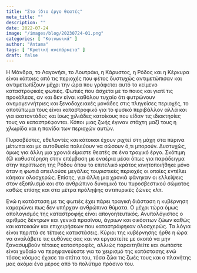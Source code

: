 ```yaml
---
title: "Στο ίδιο έργο θεατές"
meta_title: ""
description: ""
date: 2022-07-24
image: "/images/blog/20230724-01.png"
categories: [ "Κοινωνικά" ]
author: "Antama"
tags: [ "Κρατική ανεπάρκεια" ]
draft: false
---
```


Η Μάνδρα, το Λαγονήσι, το Λουτράκι, η Κάρυστος, η Ρόδος και η Κέρκυρα είναι κάποιες από τις περιοχές που φέτος
δυστυχώς αντιμετώπισαν και αντιμετωπίζουν μέχρι την ώρα που γράφεται αυτό το κείμενο καταστροφικές φωτιές. Φωτιές που
άσχετα με το ποιος και γιατί τις προκάλεσε, αν και δεν είναι καθόλου τυχαίο ότι φυτρώνουν ανεμογεννήτριες και
ξενοδοχειακές μονάδες στις πληγείσες περιοχές, το αποτύπωμα τους είναι καταστροφικό για το φυσικό περιβάλλον αλλά και
για εκατοντάδες και ίσως χιλιάδες κατοίκους που είδαν τις ιδιοκτησίες τους να καταστρέφονται. Κόποι μιας ζωής έγιναν
στάχτη μαζί τους η χλωρίδα και η πανίδα των περιοχών αυτών.

Πυροσβέστες, εθελοντές και κάτοικοι έχουν ριχτεί στη μάχη στα πύρινα μέτωπα και με αυτοθυσία παλεύουν να σώσουν ό,τι
μπορούν. Δυστυχώς, όμως για άλλη μια χρονιά είμαστε θεατές σε ένα τραγικό έργο. Σκόπιμη (😉 καθυστέρηση στην επέμβαση με
εναέρια μέσα όπως για παράδειγμα στην περίπτωση της Ρόδου όπου το επιτελικό κράτος κινητοποιήθηκε μόνο όταν η φωτιά
απειλούσε μεγάλες τουριστικές περιοχές οι οποίες εντέλει κάηκαν ολοσχερώς. Επίσης, για άλλη μια χρονιά φάνηκαν οι
ελλείψεις στον εξοπλισμό και στο ανθρώπινο δυναμικό του πυροσβεστικού σώματος καθώς επίσης και στα μέτρα πρόληψης
αντιπυρικές ζώνες κλπ.

Ενώ η κατάσταση με τις φωτιές έχει πάρει τραγική διάσταση η κυβέρνηση καμαρώνει πως δεν υπήρχαν ανθρώπινα θύματα. Ο
μέχρι τώρα όμως απολογισμός της καταστροφής είναι απογοητευτικός. Ανυπολόγιστος ο αριθμός δέντρων και γενικά πρασίνου,
άγριων και οικόσιτων ζώων καθώς και κατοικιών και επιχειρήσεων που καταστράφηκαν ολοσχερώς. Τα λόγια είναι περιττά σε
τέτοιες καταστάσεις. Κύριοι της κυβέρνησης ήρθε η ώρα να αναλάβετε τις ευθύνες σας και να εργαστείτε με σκοπό να μην
ξανασυμβούν τέτοιες καταστροφές, αλλιώς παραιτηθείτε και σωπάστε είναι χυδαίο να περηφανεύεστε για το χειρισμό της
κατάστασης ενώ τόσος κόσμος έχασε τα σπίτια του, τόσα ζώα τις ζωές τους και ο πλανήτης μας ακόμα ένα μέρος από το
πολύτιμο πράσινο του.
